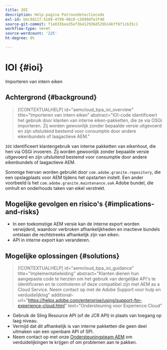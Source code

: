 ```yaml
---
title: IOI
description: Help-pagina Patroondetectiecode
exl-id: b6c9d11f-5189-4799-98c0-c2699dfe3f40
source-git-commit: f1e833bea35ef3b412936d529b14bff6f1cb35c1
workflow-type: tm+mt
source-wordcount: '225'
ht-degree: 0%

---
```


# IOI {#ioi}

Importeren van intern eiken

## Achtergrond {#background}

>[!CONTEXTUALHELP]
>id="aemcloud_bpa_ioi_overview"
>title="Importeren van intern eiken"
>abstract="IOI-code identificeert het gebruik door klanten van interne eiken-pakketten, die ze via OSGi importeren. Zij worden gewoonlijk zonder bepaalde versie uitgevoerd en zijn uitsluitend bestemd voor consumptie door andere eikenbundels of laagactieve AEM."

`IOI` identificeert klantengebruik van interne pakketten van eikenhout, die hen via OSGi invoeren. Zij worden gewoonlijk zonder bepaalde versie uitgevoerd en zijn uitsluitend bestemd voor consumptie door andere eikenbundels of laagactieve AEM.

Sommige hiervan worden gebruikt door `com.adobe.granite.repository`, die een opslagplaats voor AEM tijdens het opstarten instelt. Een ander voorbeeld is het `com.adobe.granite.maintenance.oak` Adobe bundel, die omhult en onderhouds taken van eikel verstrekt.

## Mogelijke gevolgen en risico&#39;s {#implications-and-risks}

* In een toekomstige AEM versie kan de interne export worden verwijderd, waardoor verbroken afhankelijkheden en inactieve bundels ontstaan die rechtstreeks afhankelijk zijn van eiken.
* API in interne export kan veranderen.

## Mogelijke oplossingen {#solutions}

>[!CONTEXTUALHELP]
>id="aemcloud_bpa_ioi_guidance"
>title="Implementatieleiding"
>abstract="Klanten dienen hun aangepaste code te herzien om het gebruik van dergelijke API&#39;s te identificeren en te controleren of deze compatibel zijn met AEM as a Cloud Service. Neem contact op met de Adobe Support voor hulp en verduidelijking"
>additional-url="https://helpx.adobe.com/enterprise/using/support-for-experience-cloud.html" text="Ondersteuning voor Experience Cloud"

* Gebruik de Sling Resource API (of de JCR API) in plaats van toegang op laag niveau.
* Vermijd dat dit afhankelijk is van interne pakketten die geen deel uitmaken van een openbare API of SPI.
* Neem contact op met onze [Ondersteuningsteam AEM](https://helpx.adobe.com/enterprise/using/support-for-experience-cloud.html) om verduidelijkingen te krijgen of om problemen aan te pakken.
